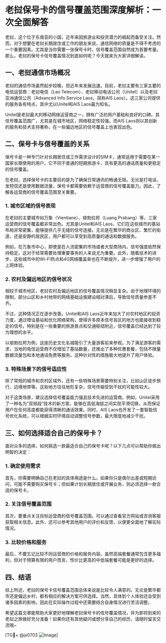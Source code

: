 # 老挝保号卡的信号覆盖范围深度解析：一次全面解答

老挝，这个位于东南亚的小国，近年来因旅游业和投资潜力的崛起而备受关注。然而，对于想要在老挝长期居住或工作的朋友来说，通信网络的质量是不得不考虑的一个重要因素。尤其是当你需要一张保号卡时，信号覆盖范围自然成为首要考量。那么，老挝的保号卡信号覆盖情况到底如何呢？今天就来为大家详细解读。

## 一、老挝通信市场概况

老挝的通信市场虽然起步较晚，但近年来发展迅速。目前，老挝主要有三家主要的电信运营商：老挝电信（Lao Telecom）、老挝移动电话公司（Unitel）以及老挝亚洲通信公司（Advanced Info Service Laos，简称AIS Laos）。这三家公司提供的服务各有特点，其中尤以Unitel和AIS Laos最为知名。

Unitel是老挝最大的移动网络运营商之一，拥有广泛的用户基础和良好的口碑。其信号覆盖范围广，尤其是在城市地区，网络稳定性较强。而AIS Laos则以其创新的服务和技术支持著称，在一些偏远地区的信号覆盖上也表现出色。

## 二、保号卡与信号覆盖的关系

保号卡是一种专门针对长期居住或工作需求设计的SIM卡，通常适用于需要在某一国家长期使用的用户。它不同于普通的短期旅游卡，具有更高的通话质量和更稳定的信号覆盖。

在老挝，选择保号卡的主要目的是为了确保日常通讯的畅通无阻。无论是打电话、发短信还是使用数据流量，保号卡都需要依赖于运营商的信号覆盖能力。因此，了解各运营商的信号覆盖范围至关重要。

### 1. 城市区域的信号表现

在老挝的主要城市如万象（Vientiane）、琅勃拉邦（Luang Prabang）等，三家运营商的信号覆盖都非常出色。尤其是Unitel和AIS Laos，它们在这些城市的基站布局非常密集，能够提供几乎无缝的信号连接。无论是在繁华的商业区、繁忙的街道，还是安静的居民区，用户都可以享受到高质量的通话和数据服务。

例如，在万象市中心，即使是在人流密集的市场或者大型商场内，信号强度依然保持稳定。这对于经常需要处理重要事务的人来说尤为重要。此外，随着技术的进步，这些城市中的Wi-Fi热点和4G网络覆盖率也在不断提升，进一步增强了用户的上网体验。

### 2. 农村及偏远地区的信号状况

相较于城市地区，老挝农村及偏远地区的信号覆盖情况稍显复杂。由于地理环境的限制，部分山区和乡村地带的网络基础设施建设相对滞后，导致信号质量参差不齐。

不过，这种情况正在逐步改善。Unitel和AIS Laos近年来加大了对农村地区的投资力度，通过增设基站和优化网络架构，使得许多原本信号盲区的地方也能接收到稳定的信号。特别是在一些重要的旅游景点和交通枢纽附近，信号覆盖已经达到了较为理想的水平。

以琅勃拉邦为例，这座历史文化名城吸引了大量游客前来参观。为了满足游客的需求，当地的电信运营商不仅增加了基站数量，还推出了多种优惠套餐，包括不限量数据流量包和本地通话免费等服务。这种针对性的措施极大地提升了用户体验。

### 3. 特殊场景下的信号适应性

除了常规的城市和农村区域外，还有一些特殊场景需要特别关注，比如山区徒步旅行、边境地带等。这些地方往往地形复杂，信号传输受到干扰的可能性较大。

对于这类场景，建议选择信号覆盖能力强且技术先进的运营商。例如，Unitel采用了一种名为“双频段”技术的新方案，能够在高低海拔之间实现平滑切换，从而保证用户在任何高度都能获得清晰的通话效果。同时，AIS Laos也开发了一套智能信号优化系统，可以根据实时环境自动调整信号参数，最大限度地减少干扰。

## 三、如何选择适合自己的保号卡？

面对众多的选择，如何挑选一款最适合自己的保号卡呢？以下几点可以帮助你做出明智的决定：

### 1. 确定使用需求

首先，你需要明确自己在老挝的具体用途是什么。如果你只是偶尔出差或短期访问，可能不需要购买保号卡；但如果计划长期居住或开展业务，则必须选择一款合适的保号卡。

### 2. 关注信号覆盖范围

其次，要重点关注目标运营商的信号覆盖范围。可以通过查看官方网站或咨询客服获取相关信息。此外，还可以参考其他用户的评价和反馈，以便更全面地了解实际情况。

### 3. 比较价格和服务

最后，不要忘记比较不同运营商的价格和服务内容。虽然高端套餐通常包含更多福利，但对于预算有限的用户而言，性价比更高的中低端套餐可能是更好的选择。

## 四、结语

综上所述，老挝的保号卡信号覆盖范围总体来说是比较令人满意的。无论是繁华都市还是偏远乡村，都有相应的解决方案可供选择。当然，具体到个人体验还会受到诸多因素的影响，因此在实际操作过程中还需要结合自身情况进行灵活调整。

希望这篇文章能帮助大家更好地理解老挝保号卡的信号覆盖情况，并为即将到来的老挝之旅做好充分准备！如果你还有其他疑问或想分享自己的经历，请随时留言交流哦~

[TG💪+ @jx0703 ![Image](https://github.com/user-attachments/assets/dbca1d08-cadb-493c-b0ec-ad6f7a83f270)]